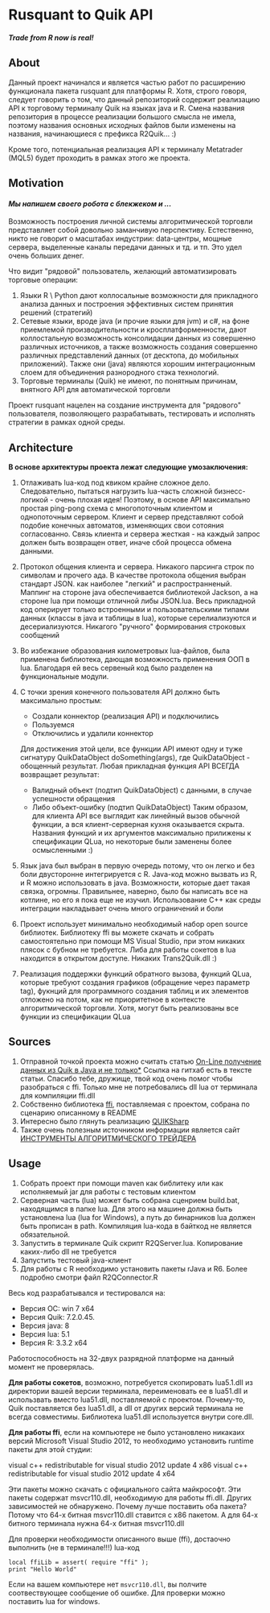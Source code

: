 # Rusquant to Quik API
#### *Trade from R now is real!*

## About

Данный проект начинался и является частью работ по расширению функционала пакета rusquant для платформы R.
Хотя, строго говоря, следует говорить о том, что данный репозиторий содержит реализацию API к торговому терминалу Quik на языках java и R.
Смена названия репозитория в процессе реализации большого смысла не имела, поэтому названия основных исходных файлов были изменены на названия, начинающиеся с префикса R2Quik... :)

Кроме того, потенциальная реализация API к терминалу Мetatrader (MQL5) будет проходить в рамках этого же проекта.


## Motivation

#### *Мы напишем своего робота с блекжеком и ...*

Возможность построения личной системы алгоритмической торговли представляет собой довольно заманчивую перспективу.
Естественно, никто не говорит о масштабах индустрии: data-центры, мощные сервера, выделенные каналы передачи данных и тд. и тп. Это удел очень больших денег.

Что видит "рядовой" пользователь, желающий автоматизировать торговые операции:
1. Языки R \ Python дают коллосальные возможности для прикладного анализа данных и построения эффективных систем принятия решений (стратегий)
2. Сетевые языки, вроде java (и прочие языки для jvm) и c#, на фоне приемлемой производительности и кросплатформенности, дают коллостальную возможность консолидации данных из совершенно различных источников, а также возможность создания совершенно различных представлений данных (от десктопа, до мобильных приложений). Также они (java) являются хорошим интеграционным слоем для объединения разнородного стэка технологий.
3. Торговые терминалы (Quik) не имеют, по понятным причинам, внятного API для автоматической торговли

Проект rusquant нацелен на создание инструмента для "рядового" пользователя, позволяющего разрабатывать, тестировать и исполнять стратегии в рамках одной среды.

## Architecture

**В основе архитектуры проекта лежат следующие умозаключения:**
1. Отлаживать lua-код под квиком крайне сложное дело. Следовательно, пытаться нагрузить lua-часть сложной бизнесс-логикой - очень плохая идея!
   Поэтому, в основе API максимально простая ping-pong схема с многопоточным клиентом и однопоточным сервером. Клиент и сервер представляют собой подобие конечных автоматов, изменяющих свои сотояния согласованно. Связь клиента и сервера жесткая - на каждый запрос должен быть возвращен ответ, иначе сбой процесса обмена данными.

2. Протокол общения клиента и сервера. Никакого парсинга строк по символам и прочего ада. В качестве протокола общения выбран стандарт JSON. как наиболее "легкий" и распространненый.
   Маппинг на стороне java обеспечивается библиотекой Jackson, а на стороне lua при помощи отличной либы JSON.lua. Весь прикладной код оперирует только встроенными и пользовательскими типами данных (классы в java и таблицы в lua), которые серелиализуются и десериализуются. Никагого "ручного" формирования строковых сообщений

3. Во избежание образования километровых lua-файлов, была применена библиотека, дающая возможность применения ООП в lua. Благодаря ей весь сервеный код было разделен на функциональные модули.

4. С точки зрения конечного пользователя API должно быть максимально простым:
   * Создали коннектор (реализация API) и подключились
   * Пользуемся
   * Отключились и удалили коннектор

   Для достижения этой цели, все функции API имеют одну и туже сигнатуру QuikDataObject doSomething(args), где
   QuikDataObject - обощенный результат. Любая прикладная функция API ВСЕГДА возвращает результат:
   * Валидный объект (подтип QuikDataObject) с данными, в случае успешности обращения
   * Либо объект-ошибку (подтип QuikDataObject)
   Таким образом, для клиента API все выглядит как линейный вызов обычной функции, а вся клиент-серверная кухня оказывается скрыта.
   Названия функций и их аргументов максимально прилижены к спецификации QLua, но некоторые были заменены более осмысленными :)

5. Язык java был выбран в первую очередь потому, что он легко и без боли двусторонне интегрируется с R. Java-код можно вызвать из R, и R можно использовать в java. Возможности, которые дает такая связка, огромны. Правильнее, наверно, было бы написать все на котлине, но его я пока еще не изучил. Использование C++ как среды интеграции накладывает очень много ограничений и боли

6. Проект использует минимально необходимый набор open source библиотек. Библиотеку ffi вы можете скачать и собрать самостоятельно при помощи MS Visual Studio, при этом никаких плясок с бубном не требуется. Либа для работы сокетов в lua находится в открытом доступе. Никаких Trans2Quik.dll :)

7. Реализация поддержки функций обратного вызова, функций QLua, которые требуют создания графиков (обращение через параметр tag), фукнций для программного создания таблиц и их элементов отложено на потом, как не приоритетное в контексте алгоритмической торговли. Хотя, могут быть реализованы все функции из спецификации QLua

## Sources

1. Отправной точкой проекта можно считать статью [On-Line получение данных из Quik в Java и не только*](https://smart-lab.ru/blog/216370.php)
   Ссылка на гитхаб есть в тексте статьи. Спасибо тебе, дружище, твой код очень помог чтобы разобраться с ffi. Только мне не потребовались dll lua от терминала для компиляции ffi.dll
2. Собственно библиотека [ffi](https://github.com/jmckaskill/luaffi), поставляемая с проектом, собрана по сценарию описанному в README
3. Интересно было глянуть реализацию [QUIKSharp](https://github.com/finsight/QUIKSharp)
4. Также очень полезным источником информации является сайт [ИНСТРУМЕНТЫ АЛГОРИТМИЧЕСКОГО ТРЕЙДЕРА](https://quikluacsharp.ru/bez-rubriki/s-chego-nachat/)

## Usage

1. Собрать проект при помощи maven как библитеку или как исполняемый jar для работы с тестовым клиентом
2. Серверная часть (lua) может быть собрана сценрием build.bat, находящимся в папке lua. Для этого на машине должна быть установлена lua (lua for Windows), а путь до бинарников lua должен быть прописан в path. Компиляция lua-кода в байткод не является обязательной.
3. Запустить в терминале Quik скрипт R2QServer.lua. Копирование каких-либо dll не требуется
4. Запустить тестовый java-клиент
6. Для работы с R необходимо установить пакеты rJava и R6. Более подробно смотри файл R2QConnector.R

Весь код разрабатывался и тестировался на:
* Версия ОС: win 7 x64
* Версия Quik: 7.2.0.45.
* Версия java: 8
* Версия lua: 5.1
* Версия R: 3.3.2 x64

Работоспособность на 32-двух разрядной платформе на данный момент не проверялась.


**Для работы сокетов**, возможно, потребуется скопировать lua5.1.dll из директории вашей версии терминала, переименовать ее в lua51.dll и использвать вместо lua51.dll, поставляемой с проектом.
Почему-то, Quik поставляется без lua51.dll, а dll от других версий терминала не всегда совместимы. Библиотека lua51.dll используется внутри core.dll.


**Для работы ffi**, если на компьютере не было установлено никакаих версий Microsoft Visual Studio 2012, то необходимо установить runtime пакеты для этой студии:

visual c++ redistributable for visual studio 2012 update 4 x86
visual c++ redistributable for visual studio 2012 update 4 x64

Эти пакеты можно скачать с официального сайта майкрософт.
Эти пакеты содержат msvcr110.dll, необходимую для работы ffi.dll. Других зависимостей не обнаружено.
Почему лучше поставить оба пакета? Потому что 64-х битная msvcr110.dll ставится с x86 пакетом. А для 64-х битного терминала нужна 64-х битная msvcr110.dll

Для проверки необходимости описанного выше (ffi), достаочно выполнить (не в терминале!!!) lua-код
```
local ffiLib = assert( require "ffi" );
print "Hello World"
```
Если на вашем компьютере нет ``msvcr110.dll``, вы полчите соотвествующее сообщение об ошибке. Для проверки можно поставить lua for windows.